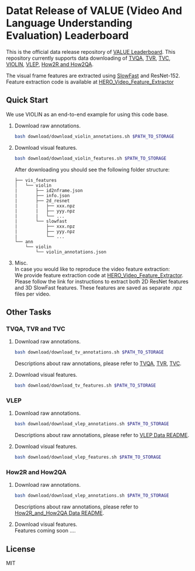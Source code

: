 # Datat Release of VALUE (Video And Language Understanding Evaluation) Leaderboard
This is the official data release repository of [VALUE Leaderboard]().
This repository currently supports data downloading of
[TVQA](http://tvqa.cs.unc.edu/), [TVR](https://tvr.cs.unc.edu/), [TVC](https://tvr.cs.unc.edu/tvc.html),
[VIOLIN](https://github.com/jimmy646/violin),
[VLEP](https://github.com/jayleicn/VideoLanguageFuturePred#videolanguagefutureprediction), 
[How2R and How2QA](https://github.com/ych133/How2R-and-How2QA).


The visual frame features are extracted using [SlowFast](https://github.com/facebookresearch/SlowFast) and ResNet-152. Feature extraction code is available at [HERO_Video_Feature_Extractor](https://github.com/linjieli222/HERO_Video_Feature_Extractor)


## Quick Start
We use VIOLIN as an end-to-end example for using this code base.

1. Download raw annotations.
    ```bash
    bash download/download_violin_annotations.sh $PATH_TO_STORAGE
    ```
2. Download visual features.
    ```bash
    bash download/download_violin_features.sh $PATH_TO_STORAGE
    ```
    After downloading you should see the following folder structure:
    ```
    ├── vis_features
    │   └── violin
    |       ├── id2nframe.json
    |       ├── info.json
    |       ├── 2d_resnet
    |       |   ├── xxx.npz
    |       |   ├── yyy.npz
    |       |   └── ...
    |       └── slowfast
    |           ├── xxx.npz
    |           ├── yyy.npz
    |           └── ...
    └── ann
        └── violin
            └── violin_annotations.json
    ```

3. Misc.   
    In case you would like to reproduce the video feature extraction:    
    We provide feature extraction code at [HERO_Video_Feature_Extractor](https://github.com/linjieli222/HERO_Video_Feature_Extractor).
    Please follow the link for instructions to extract both 2D ResNet features and 3D SlowFast features.
    These features are saved as separate .npz files per video.


## Other Tasks

### TVQA, TVR and TVC
1. Download raw annotations.
    ```bash
    bash download/download_tv_annotations.sh $PATH_TO_STORAGE
    ```
       
    Descriptions about raw annotations, please refer to [TVQA](http://tvqa.cs.unc.edu/download_tvqa.html), [TVR](https://github.com/jayleicn/TVRetrieval), [TVC](https://github.com/jayleicn/TVCaption).
2. Download visual features.
    ```bash
    bash download/download_tv_features.sh $PATH_TO_STORAGE
    ```

### VLEP
1. Download raw annotations.
    ```bash
    bash download/download_vlep_annotations.sh $PATH_TO_STORAGE
    ```
       
    Descriptions about raw annotations, please refer to [VLEP Data README](https://github.com/jayleicn/VideoLanguageFuturePred/blob/main/data/README.md).
2. Download visual features.
    ```bash
    bash download/download_vlep_features.sh $PATH_TO_STORAGE
    ```

### How2R and How2QA
1. Download raw annotations.
    ```bash
    bash download/download_vlep_annotations.sh $PATH_TO_STORAGE
    ```
        
    Descriptions about raw annotations, please refer to [How2R_and_How2QA Data README](https://docs.google.com/document/d/1CO9eQPU-1SkJHdDBCzpNK9WMVrpCm8v8zN0qohFVHhs/edit?usp=sharing).
2. Download visual features.    
   Features coming soon ....

## License

MIT
